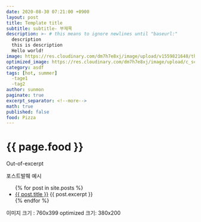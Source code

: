 ```yaml
---
date: 2020-08-30 07:21:00 +0900
layout: post
title: Template title
subtitle: subtitle- 부제목
description: >- # this means to ignore newlines until "baseurl:"
  description 
  this is description
  Hello world!
image: https://res.cloudinary.com/dm7h7e8xj/image/upload/v1559821648/theme8_knvabs.jpg
optimized_image: https://res.cloudinary.com/dm7h7e8xj/image/upload/c_scale,w_380/v1559822138/theme9_v273a9.jpg
category: asdf
tags: [hot, summer]
  -tage1
  -tag2
author: sunmon
paginate: true
excerpt_separator: <!--more-->
math: true
published: false
food: Pizza
---
```


<h1>{{ page.food }}</h1>


Out-of-excerpt

포스트발췌 예시
<!--more-->
<ul>
  {% for post in site.posts %}
    <li>
      <a href="{{ post.url }}">{{ post.title }}</a>
      {{ post.excerpt }}
    </li>
  {% endfor %}
</ul>


이미지 크기 : 760x399
optimized 크기: 380x200